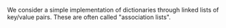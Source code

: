 We consider a simple implementation of dictionaries through linked lists
of key/value pairs.  These are often called "association lists".
